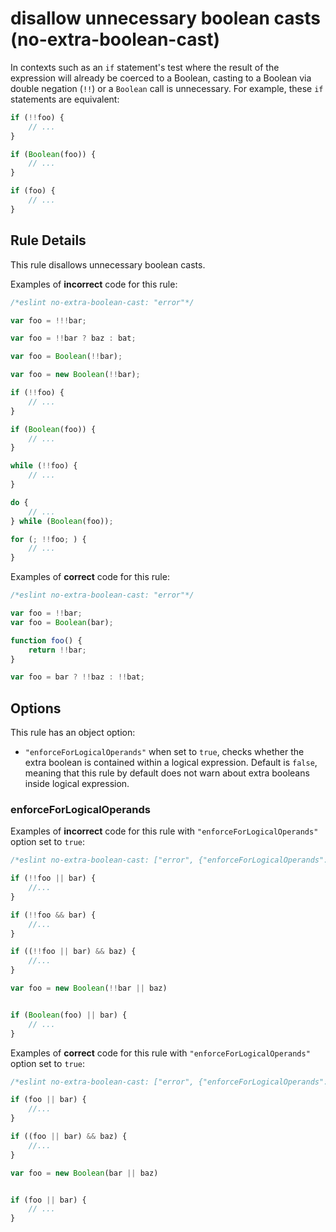 # disallow unnecessary boolean casts (no-extra-boolean-cast)

In contexts such as an `if` statement's test where the result of the expression will already be coerced to a Boolean, casting to a Boolean via double negation (`!!`) or a `Boolean` call is unnecessary. For example, these `if` statements are equivalent:

```js
if (!!foo) {
    // ...
}

if (Boolean(foo)) {
    // ...
}

if (foo) {
    // ...
}
```

## Rule Details

This rule disallows unnecessary boolean casts.

Examples of **incorrect** code for this rule:

```js
/*eslint no-extra-boolean-cast: "error"*/

var foo = !!!bar;

var foo = !!bar ? baz : bat;

var foo = Boolean(!!bar);

var foo = new Boolean(!!bar);

if (!!foo) {
    // ...
}

if (Boolean(foo)) {
    // ...
}

while (!!foo) {
    // ...
}

do {
    // ...
} while (Boolean(foo));

for (; !!foo; ) {
    // ...
}
```

Examples of **correct** code for this rule:

```js
/*eslint no-extra-boolean-cast: "error"*/

var foo = !!bar;
var foo = Boolean(bar);

function foo() {
    return !!bar;
}

var foo = bar ? !!baz : !!bat;
```

## Options

This rule has an object option:

* `"enforceForLogicalOperands"` when set to `true`, checks whether the extra boolean is contained within a logical expression. Default is `false`, meaning that this rule by default does not warn about extra booleans inside logical expression.

### enforceForLogicalOperands

Examples of **incorrect** code for this rule with `"enforceForLogicalOperands"` option set to `true`:

```js
/*eslint no-extra-boolean-cast: ["error", {"enforceForLogicalOperands": true}]*/

if (!!foo || bar) {
    //...
}

if (!!foo && bar) {
    //...
}

if ((!!foo || bar) && baz) {
    //...
}

var foo = new Boolean(!!bar || baz)


if (Boolean(foo) || bar) {
    // ...
}
```

Examples of **correct** code for this rule with `"enforceForLogicalOperands"` option set to `true`:

```js
/*eslint no-extra-boolean-cast: ["error", {"enforceForLogicalOperands": true}]*/

if (foo || bar) {
    //...
}

if ((foo || bar) && baz) {
    //...
}

var foo = new Boolean(bar || baz)


if (foo || bar) {
    // ...
}
```
